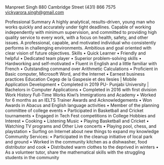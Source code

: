 Manpreet Singh
880 Cambridge Street
(431) 866 7575 vickyarora.singh@gmail.com

Professional Summary
A highly analytical, results-driven, young man who works quickly and accurately under tight deadlines. Capable of working independently with minimum supervision, and committed to providing high quality service to every work, with a focus on health, safety, and other issues. A professional, capable, and motivated individual who consistently performs in challenging environments. Ambitious and goal oriented with clear vision of future objectives.
Skills
•	Quick Learner
•	Friendly and helpful
•	Dedicated team player
•	Superior problem-solving skills
•	Hardworking and self-motivated
•	Fluent in English and a little familiar with French
•	Outstanding command over Arithmetic Calculations
•	Proficient in Basic computer, Microsoft Word, and the Internet
•	Earnest business practices 
Education 
Cegep de la Gaspesie et des llesies | Mobile Application Development
•	Completed in 2019
PU- Punjabi University | Bachelors in Computer Applications
•	Completed in 2016 with first division
Work History
Full-Time Works
Kiwi’s Immigrations and Academy
•	Worked for 6 months as an IELTS Trainer
Awards and Acknowledgements
•	Won Awards in Abacus and English language activities
•	Member of the planning committee of college events
•	Participated in Basketball and Cricket tournaments
•	Engaged in Tech Fest competitions in College
Hobbies and Interest 
•	Cooking
•	Listening Music
•	Playing Basketball and Cricket
•	Watching TV programs and Other Live concerts
•	Playing pool, chess, and playstation
•	Surfing on Internet about new things to expand my knowledge
Community Services:
•	Participated in the cleanup initiative of local park and ground
•	Worked in the community kitchen as a dishwasher, food distributor and cook
•	Distributed warm clothes to the deprived in winters
•	As a volunteer tutor, share the mathematical skills with the struggling students in the community
